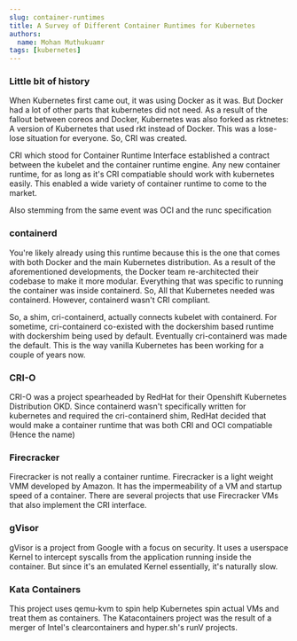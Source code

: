 ```yaml
---
slug: container-runtimes
title: A Survey of Different Container Runtimes for Kubernetes
authors:
  name: Mohan Muthukuamr
tags: [kubernetes]
---
```


### Little bit of history
When Kubernetes first came out, it was using Docker as it was. But Docker had a lot of other parts that kubernetes did not need. As a result of the fallout between coreos and Docker, Kubernetes was also forked as rktnetes: A version of Kubernetes that used rkt instead of Docker. This was a lose-lose situation for everyone. So, CRI was created. 

CRI which stood for Container Runtime Interface established a contract between the kubelet and the container runtime engine. Any new container runtime, for as long as it's CRI compatiable should work with kubernetes easily. This enabled a wide variety of container runtime to come to the market. 

Also stemming from the same event was OCI and the runc specification

### containerd
You're likely already using this runtime because this is the one that comes with both Docker and the main Kubernetes distribution. 
As a result of the aforementioned developments, the Docker team re-architected their codebase to make it more modular. Everything that was specific to running the container was inside containerd. So, All that Kubernetes needed was containerd. However, containerd wasn't CRI compliant. 

So, a shim, cri-containerd, actually connects kubelet with containerd. For sometime, cri-containerd co-existed with the dockershim based runtime with dockershim being used by default. Eventually cri-containerd was made the default. This is the way vanilla Kubernetes has been working for a couple of years now. 

### CRI-O
CRI-O was a project spearheaded by RedHat for their Openshift Kubernetes Distribution OKD. Since containerd wasn't specifically written for kubernetes and required the cri-containerd shim, RedHat decided that would make a container runtime that was both CRI and OCI compatiable (Hence the name)

### Firecracker
Firecracker is not really a container runtime. Firecracker is a light weight VMM developed by Amazon. It has the impermeability of a VM and startup speed of a container. There are several projects that use Firecracker VMs that also implement the CRI interface. 

### gVisor
gVisor is a project from Google with a focus on security. It uses a userspace Kernel to intercept syscalls from the application running inside the container. But since it's an emulated Kernel essentially, it's naturally slow.

### Kata Containers
This project uses qemu-kvm to spin help Kubernetes spin actual VMs and treat them as containers. The Katacontainers project was the result of a merger of Intel's clearcontainers and hyper.sh's runV projects.